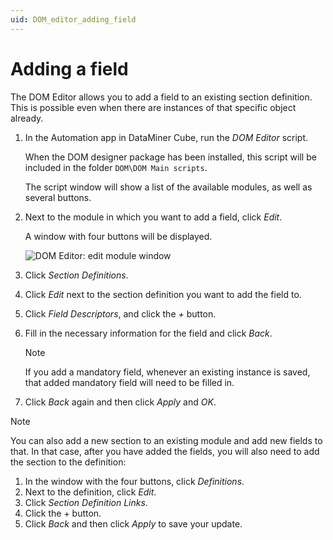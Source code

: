 ```yaml
---
uid: DOM_editor_adding_field
---
```


# Adding a field

The DOM Editor allows you to add a field to an existing section definition. This is possible even when there are instances of that specific object already.

1. In the Automation app in DataMiner Cube, run the *DOM Editor* script.

   When the DOM designer package has been installed, this script will be included in the folder `DOM\DOM Main scripts`.

   The script window will show a list of the available modules, as well as several buttons.

1. Next to the module in which you want to add a field, click *Edit*.

   A window with four buttons will be displayed.

   ![DOM Editor: edit module window](~/user-guide/images/DOM_Editor_edit_module.png)

1. Click *Section Definitions*.

1. Click *Edit* next to the section definition you want to add the field to.

1. Click *Field Descriptors*, and click the *+* button.

1. Fill in the necessary information for the field and click *Back*.

   > [!NOTE]
   > If you add a mandatory field, whenever an existing instance is saved, that added mandatory field will need to be filled in.

1. Click *Back* again and then click *Apply* and *OK*.

> [!NOTE]
> You can also add a new section to an existing module and add new fields to that. In that case, after you have added the fields, you will also need to add the section to the definition:
>
> 1. In the window with the four buttons, click *Definitions*.
> 1. Next to the definition, click *Edit*.
> 1. Click *Section Definition Links*.
> 1. Click the + button.
> 1. Click *Back* and then click *Apply* to save your update.
